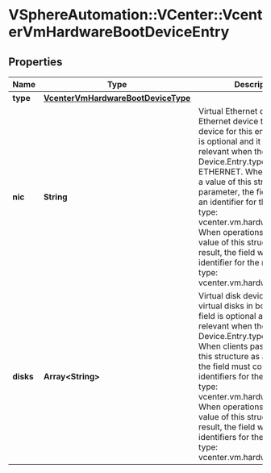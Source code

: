# VSphereAutomation::VCenter::VcenterVmHardwareBootDeviceEntry

## Properties
Name | Type | Description | Notes
------------ | ------------- | ------------- | -------------
**type** | [**VcenterVmHardwareBootDeviceType**](VcenterVmHardwareBootDeviceType.md) |  | 
**nic** | **String** | Virtual Ethernet device. Ethernet device to use as boot device for this entry. This field is optional and it is only relevant when the value of Device.Entry.type is ETHERNET. When clients pass a value of this structure as a parameter, the field must be an identifier for the resource type: vcenter.vm.hardware.Ethernet. When operations return a value of this structure as a result, the field will be an identifier for the resource type: vcenter.vm.hardware.Ethernet. | [optional] 
**disks** | **Array&lt;String&gt;** | Virtual disk device. List of virtual disks in boot order. This field is optional and it is only relevant when the value of Device.Entry.type is DISK. When clients pass a value of this structure as a parameter, the field must contain identifiers for the resource type: vcenter.vm.hardware.Disk. When operations return a value of this structure as a result, the field will contain identifiers for the resource type: vcenter.vm.hardware.Disk. | [optional] 


